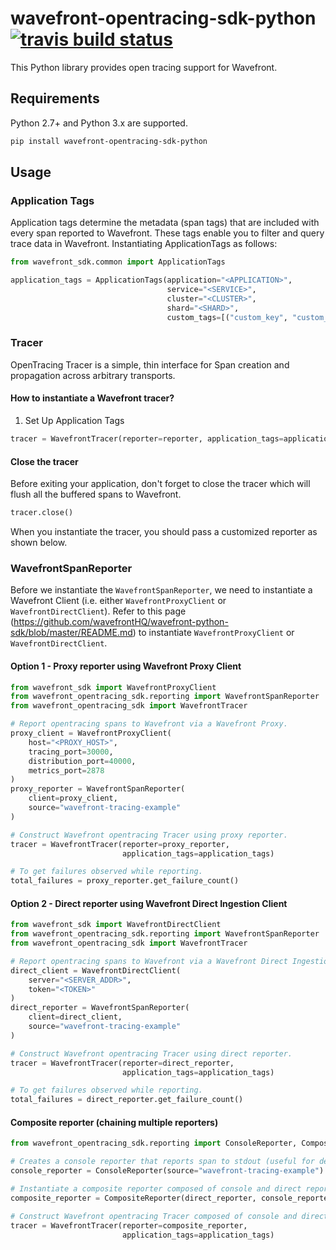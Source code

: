 # wavefront-opentracing-sdk-python [![travis build status](https://travis-ci.com/wavefrontHQ/wavefront-opentracing-sdk-python.svg?branch=master)](https://travis-ci.com/wavefrontHQ/wavefront-opentracing-sdk-python)

This Python library provides open tracing support for Wavefront.

## Requirements

Python 2.7+ and Python 3.x are supported.

```bash
pip install wavefront-opentracing-sdk-python 
```
## Usage

### Application Tags

Application tags determine the metadata (span tags) that are included with every span reported to Wavefront. These tags enable you to filter and query trace data in Wavefront. Instantiating ApplicationTags as follows:

```python
from wavefront_sdk.common import ApplicationTags

application_tags = ApplicationTags(application="<APPLICATION>",
                                   service="<SERVICE>",
                                   cluster="<CLUSTER>",
                                   shard="<SHARD>",
                                   custom_tags=[("custom_key", "custom_val")])
```

### Tracer

OpenTracing Tracer is a simple, thin interface for Span creation and propagation across arbitrary transports.

#### How to instantiate a Wavefront tracer?

1. Set Up Application Tags

```python
tracer = WavefrontTracer(reporter=reporter, application_tags=application_tags)
```

#### Close the tracer
Before exiting your application, don't forget to close the tracer which will flush all the buffered spans to Wavefront.
```python
tracer.close()
```

When you instantiate the tracer, you should pass a customized reporter as shown below.

### WavefrontSpanReporter
Before we instantiate the `WavefrontSpanReporter`, we need to instantiate a Wavefront Client 
(i.e. either `WavefrontProxyClient` or `WavefrontDirectClient`).
Refer to this page (https://github.com/wavefrontHQ/wavefront-python-sdk/blob/master/README.md)
to instantiate `WavefrontProxyClient` or `WavefrontDirectClient`.

#### Option 1 - Proxy reporter using Wavefront Proxy Client
```python
from wavefront_sdk import WavefrontProxyClient
from wavefront_opentracing_sdk.reporting import WavefrontSpanReporter
from wavefront_opentracing_sdk import WavefrontTracer

# Report opentracing spans to Wavefront via a Wavefront Proxy.
proxy_client = WavefrontProxyClient(
    host="<PROXY_HOST>",
    tracing_port=30000,
    distribution_port=40000,
    metrics_port=2878
)
proxy_reporter = WavefrontSpanReporter(
    client=proxy_client,
    source="wavefront-tracing-example"
)

# Construct Wavefront opentracing Tracer using proxy reporter.
tracer = WavefrontTracer(reporter=proxy_reporter,
                         application_tags=application_tags) 

# To get failures observed while reporting.
total_failures = proxy_reporter.get_failure_count()
```

#### Option 2 - Direct reporter using Wavefront Direct Ingestion Client
```python
from wavefront_sdk import WavefrontDirectClient
from wavefront_opentracing_sdk.reporting import WavefrontSpanReporter
from wavefront_opentracing_sdk import WavefrontTracer

# Report opentracing spans to Wavefront via a Wavefront Direct Ingestion.
direct_client = WavefrontDirectClient(
    server="<SERVER_ADDR>",
    token="<TOKEN>"
)
direct_reporter = WavefrontSpanReporter(
    client=direct_client,
    source="wavefront-tracing-example"
)

# Construct Wavefront opentracing Tracer using direct reporter.
tracer = WavefrontTracer(reporter=direct_reporter,
                         application_tags=application_tags) 

# To get failures observed while reporting.
total_failures = direct_reporter.get_failure_count()
```

#### Composite reporter (chaining multiple reporters)
```PYTHON
from wavefront_opentracing_sdk.reporting import ConsoleReporter, CompositeReporter

# Creates a console reporter that reports span to stdout (useful for debugging).
console_reporter = ConsoleReporter(source="wavefront-tracing-example")

# Instantiate a composite reporter composed of console and direct reporter.
composite_reporter = CompositeReporter(direct_reporter, console_reporter)

# Construct Wavefront opentracing Tracer composed of console and direct reporter.
tracer = WavefrontTracer(reporter=composite_reporter,
                         application_tags=application_tags) 
```
